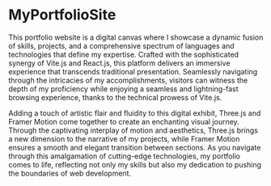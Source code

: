 # MyPortfolioSite
This portfolio website is a digital canvas where I showcase a dynamic fusion of skills, projects, and a comprehensive spectrum of languages and technologies that define my expertise. Crafted with the sophisticated synergy of Vite.js and React.js, this platform delivers an immersive experience that transcends traditional presentation. Seamlessly navigating through the intricacies of my accomplishments, visitors can witness the depth of my proficiency while enjoying a seamless and lightning-fast browsing experience, thanks to the technical prowess of Vite.js.

Adding a touch of artistic flair and fluidity to this digital exhibit, Three.js and Framer Motion come together to create an enchanting visual journey. Through the captivating interplay of motion and aesthetics, Three.js brings a new dimension to the narrative of my projects, while Framer Motion ensures a smooth and elegant transition between sections. As you navigate through this amalgamation of cutting-edge technologies, my portfolio comes to life, reflecting not only my skills but also my dedication to pushing the boundaries of web development.






